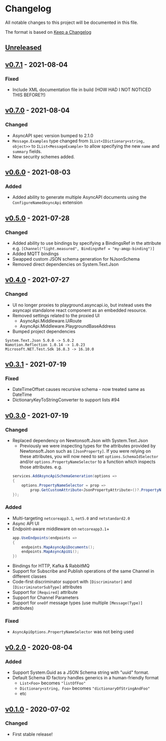 # Changelog
All notable changes to this project will be documented in this file.

The format is based on [Keep a Changelog](http://keepachangelog.com/en/1.0.0/)

<!-- Please update the links section at the bottom when adding a new version. -->

## [Unreleased]

## [v0.7.1] - 2021-08-04
### Fixed
- Include XML documentation file in build (HOW HAD I NOT NOTICED THIS BEFORE?!)

## [v0.7.0] - 2021-08-04
### Changed
- AsyncAPI spec version bumped to 2.1.0
- `Message.Examples` type changed from `IList<IDictionary<string, object>>` to `IList<MessageExample>` to allow specifying the new `name` and `summary` fields.
- New security schemes added.

## [v0.6.0] - 2021-08-03
### Added
- Added ability to generate multiple AsyncAPI documents using the `ConfigureNamedAsyncApi` extension


## [v0.5.0] - 2021-07-28
### Changed
- Added ability to use bindings by specifying a BindingsRef in the attribute e.g. `[Channel("light.measured", BindingsRef = "my-amqp-binding")]`
- Added MQTT bindings
- Swapped custom JSON schema generation for NJsonSchema
- Removed direct dependencies on System.Text.Json



## [v0.4.0] - 2021-07-27
### Changed
- UI no longer proxies to playground.asyncapi.io, but instead uses the asyncapi standalone react component as an embedded resource.
- Removed settings related to the proxied UI
    - AsyncApi.Middleware.UiRoute
    - AsyncApi.Middleware.PlaygroundBaseAddress
- Bumped project dependencies 
```
System.Text.Json 5.0.0 -> 5.0.2
Namotion.Reflection 1.0.14 -> 1.0.23
Microsoft.NET.Test.Sdk 16.8.3 -> 16.10.0
```


## [v0.3.1] - 2021-07-19
### Fixed
- DateTimeOffset causes recursive schema - now treated same as DateTime
- DictionaryKeyToStringConverter to support lists #94

## [v0.3.0] - 2021-07-19
### Changed
- Replaced dependency on Newtonsoft.Json with System.Text.Json
    - Previously we were inspecting types for the attributes provided by Newtonsoft.Json such as `[JsonProperty]`. If you were relying on these attributes, you will now need to set `options.SchemaIdSelector` and/or `options.PropertyNameSelector` to a function which inspects those attributes.
    e.g.
    ```csharp
    services.AddAsyncApiSchemaGeneration(options =>
    {
        options.PropertyNameSelector = prop => 
            prop.GetCustomAttribute<JsonPropertyAttribute>()?.PropertyName ?? prop.Name;
    });
    ```

### Added
- Multi-targeting `netcoreapp3.1`, `net5.0`  and `netstandard2.0`
- Async API UI
- Endpoint-aware middleware on `netcoreapp3.1`+
    ```csharp
    app.UseEndpoints(endpoints =>
    {
        endpoints.MapAsyncApiDocuments();
        endpoints.MapAsyncApiUi();
    })
    ```
- Bindings for HTTP, Kafka & RabbitMQ
- Support for Subscribe and Publish operations of the same Channel in different classes
- Code-first discriminator support with `[Discriminator]` and `[DiscriminatorSubType]` attributes
- Support for `[Required]` attribute
- Support for Channel Parameters
- Support for `oneOf` message types (use multiple `[Message(Type)]` attributes)

### Fixed
- `AsyncApiOptions.PropertyNameSelector` was not being used


## [v0.2.0] - 2020-08-04
### Added
- Support System.Guid as a JSON Schema string with "uuid" format.
- Default Schema ID factory handles generics in a human-friendly format 
    - `List<Foo>` becomes `"listOfFoo"`
    - `Dictionary<string, Foo>` becomes `"dictionaryOfStringAndFoo"`
    - etc

## [v0.1.0] - 2020-07-02
### Changed
- First stable release!


<!--
When updating here set baseVersion to the previous tag and targetVersion to your new tag
This link will be dead until after you have completed the pull request and tagged the new version in master
-->
[Unreleased]: https://github.com/tehmantra/saunter/compare/v0.7.1...main
[v0.7.1]: https://github.com/tehmantra/saunter/compare/v0.7.0...v0.7.1
[v0.7.0]: https://github.com/tehmantra/saunter/compare/v0.6.0...v0.7.0
[v0.6.0]: https://github.com/tehmantra/saunter/compare/v0.5.0...v0.6.0
[v0.5.0]: https://github.com/tehmantra/saunter/compare/v0.4.0...v0.5.0
[v0.4.0]: https://github.com/tehmantra/saunter/compare/v0.3.1...v0.4.0
[v0.3.1]: https://github.com/tehmantra/saunter/compare/v0.3.0...v0.3.1
[v0.3.0]: https://github.com/tehmantra/saunter/compare/v0.2.0...v0.3.0
[v0.2.0]: https://github.com/tehmantra/saunter/compare/v0.1.0...v0.2.0
[v0.1.0]: https://github.com/tehmantra/saunter/compare/97abfdb20e11dccfe4c6b9317e6a7e1fa419fd5c...v0.1.0
